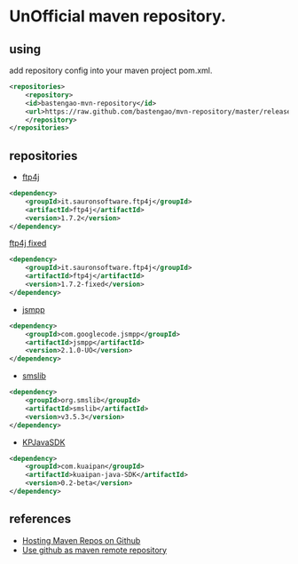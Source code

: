 # UnOfficial maven repository.

## using

add repository config into your maven project pom.xml.

```xml
<repositories>
    <repository>
	<id>bastengao-mvn-repository</id>
	<url>https://raw.github.com/bastengao/mvn-repository/master/releases</url>
    </repository>
</repositories>
```


## repositories

* [ftp4j](http://www.sauronsoftware.it/projects/ftp4j/)

```xml
<dependency>
    <groupId>it.sauronsoftware.ftp4j</groupId>
    <artifactId>ftp4j</artifactId>
    <version>1.7.2</version>
</dependency>
```

[ftp4j fixed](https://github.com/bastengao/ftp4j)

```xml
<dependency>
    <groupId>it.sauronsoftware.ftp4j</groupId>
    <artifactId>ftp4j</artifactId>
    <version>1.7.2-fixed</version>
</dependency>
```

* [jsmpp](https://code.google.com/p/jsmpp/)

```xml
<dependency>
    <groupId>com.googlecode.jsmpp</groupId>
    <artifactId>jsmpp</artifactId>
    <version>2.1.0-UO</version>
</dependency>
```


* [smslib](http://smslib.org/)

```xml
<dependency>
    <groupId>org.smslib</groupId>
    <artifactId>smslib</artifactId>
    <version>v3.5.3</version>
</dependency>
```

* [KPJavaSDK](https://github.com/KSkuaipan/KPJavaSDK)

```xml
<dependency>
    <groupId>com.kuaipan</groupId>
    <artifactId>kuaipan-java-SDK</artifactId>
    <version>0.2-beta</version>
</dependency>
```


## references

* [Hosting Maven Repos on Github](http://cemerick.com/2010/08/24/hosting-maven-repos-on-github/)
* [Use github as maven remote repository](http://blog.rueedlinger.ch/2012/09/use-github-as-maven-remote-repository/)
